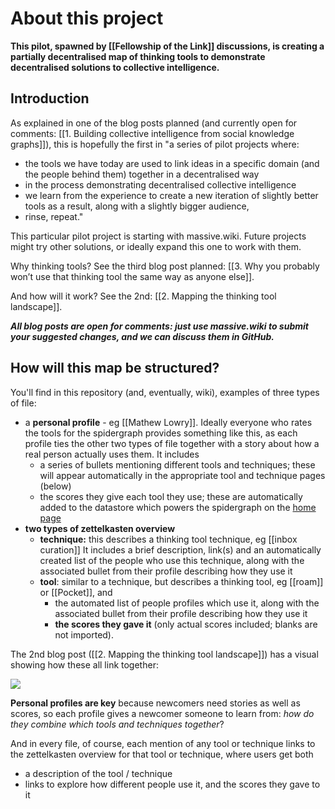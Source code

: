 # About this project
**This pilot, spawned by [[Fellowship of the Link]] discussions, is creating a partially decentralised map of thinking tools to demonstrate decentralised solutions to collective intelligence.** 

## Introduction
As explained in one of the blog posts planned (and currently open for comments: [[1. Building collective intelligence from social knowledge graphs]]), this is hopefully the first in "a series of pilot projects where:
-   the tools we have today are used to link ideas in a specific domain (and the people behind them) together in a decentralised way
-   in the process demonstrating decentralised collective intelligence
-   we learn from the experience to create a new iteration of slightly better tools as a result, along with a slightly bigger audience,
-   rinse, repeat."

This particular pilot project is starting with massive.wiki. Future projects might try other solutions, or ideally expand this one to work with them.

Why thinking tools? See the third blog post planned: [[3. Why you probably won’t use that thinking tool the same way as anyone else]].

And how will it work? See the 2nd: [[2. Mapping the thinking tool landscape]].

***All blog posts are open for comments: just use massive.wiki to submit your suggested changes, and we can discuss them in GitHub.***

## How will this map be structured?

You'll find in this repository (and, eventually, wiki), examples of three types of file:
* a **personal profile** - eg [[Mathew Lowry]]. Ideally everyone who rates the tools for the spidergraph provides something like this, as each profile ties the other two types of file together with a story about how a real person actually uses them. It includes 
	* a series of bullets mentioning different tools and techniques; these will appear automatically in the appropriate tool and technique pages (below)
	* the scores they give each tool they use; these are automatically added to the datastore which powers the spidergraph on the [home page]([[README]]) 
* **two types of zettelkasten overview**
	* **technique:** this describes a thinking tool technique, eg [[inbox curation]] It includes a brief description, link(s) and an automatically created list of the people who use this technique, along with the associated bullet from their profile describing how they use it
	* **tool**: similar to a technique, but describes a thinking tool, eg [[roam]] or [[Pocket]], and
		* the automated list of people profiles which use it, along with the associated bullet from their profile describing how they use it
		* **the scores they gave it** (only actual scores included; blanks are not imported).

The 2nd blog post ([[2. Mapping the thinking tool landscape]]) has a visual showing how these all link together:
 

![](https://cdn-images-1.medium.com/max/1000/1*RFMbqtFqw7xHmotEmNFqEw.png)

**Personal profiles are key** because newcomers need stories as well as scores, so each profile gives a newcomer someone to learn from: *how do they combine which tools and techniques together*? 

And in every file, of course, each mention of any tool or technique links to the zettelkasten overview for that tool or technique, where users get both 
* a description of the tool / technique
* links to explore how different people use it, and the scores they gave to it
